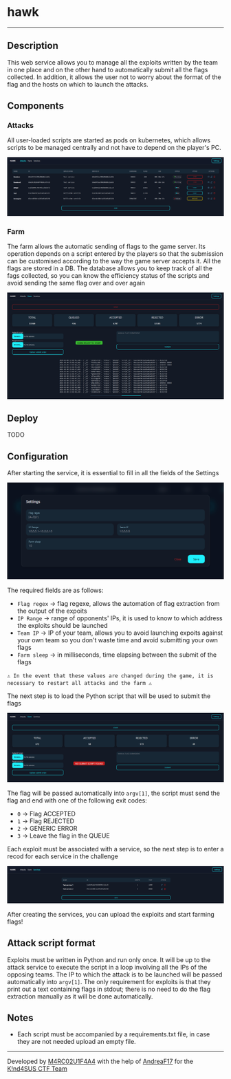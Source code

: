 # hawk

---

## Description

This web service allows you to manage all the exploits written by the team in one place and on the other hand to automatically submit all the flags collected. In addition, it allows the user not to worry about the format of the flag and the hosts on which to launch the attacks.

## Components

### Attacks
All user-loaded scripts are started as pods on kubernetes, which allows scripts to be managed centrally and not have to depend on the player's PC.

![](readme_img/attacks.png)

### Farm
The farm allows the automatic sending of flags to the game server. Its operation depends on a script entered by the players so that the submission can be customised according to the way the game server accepts it. All the flags are stored in a DB. The database allows you to keep track of all the fags collected, so you can know the efficiency status of the scripts and avoid sending the same flag over and over again

![](readme_img/farm_started.png)

## Deploy

TODO

## Configuration
After starting the service, it is essential to fill in all the fields of the Settings

![alt text](readme_img/settings.png)

The required fields are as follows:
- `Flag regex` -> flag regexe, allows the automation of flag extraction from the output of the expoits
- `IP Range` -> range of opponents' IPs, it is used to know to which address the exploits should be launched
- `Team IP` -> IP of your team, allows you to avoid launching expoits against your own team so you don't waste time and avoid submitting your own flags
- `Farm sleep` -> in milliseconds, time elapsing between the submit of the flags

`⚠️ In the event that these values are changed during the game, it is necessary to restart all attacks and the farm ⚠️`

The next step is to load the Python script that will be used to submit the flags

![alt text](readme_img/farm.png)

The flag will be passed automatically into `argv[1]`, the script must send the flag and end with one of the following exit codes:
- `0` -> Flag ACCEPTED
- `1` -> Flag REJECTED
- `2` -> GENERIC ERROR
- `3` -> Leave the flag in the QUEUE

Each exploit must be associated with a service, so the next step is to enter a recod for each service in the challenge

![alt text](readme_img/service.png)

After creating the services, you can upload the exploits and start farming flags!

## Attack script format

Exploits must be written in Python and run only once. It will be up to the attack service to execute the script in a loop involving all the IPs of the opposing teams. The IP to which the attack is to be launched will be passed automatically into `argv[1]`.
The only requirement for exploits is that they print out a text containing flags in stdout; there is no need to do the flag extraction manually as it will be done automatically.

## Notes
- Each script must be accompanied by a requirements.txt file, in case they are not needed upload an empty file.

---

Developed by [M4RC02U1F4A4](https://github.com/M4RC02U1F4A4) with the help of [AndreaF17](https://github.com/AndreaF17) for the [K!nd4SUS CTF Team](https://github.com/K1nd4SUS)